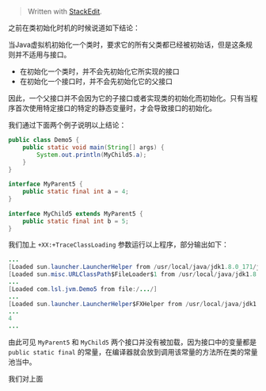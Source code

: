 


> Written with [StackEdit](https://stackedit.io/).

之前在类初始化时机的时候说道如下结论：

当Java虚拟机初始化一个类时，要求它的所有父类都已经被初始话，但是这条规则并不适用与接口。
- 在初始化一个类时，并不会先初始化它所实现的接口
- 在初始化一个接口时，并不会先初始化它的父接口

因此，一个父接口并不会因为它的子接口或者实现类的初始化而初始化。只有当程序首次使用特定接口的特定的静态变量时，才会导致接口的初始化。

我们通过下面两个例子说明以上结论：

```java
public class Demo5 {  
    public static void main(String[] args) {  
        System.out.println(MyChild5.a);  
    }  
}  
  
interface MyParent5 {  
    public static final int a = 4;  
}  
  
interface MyChild5 extends MyParent5 {  
    public static final int b = 5;  
}
```

我们加上 `+XX:+TraceClassLoading` 参数运行以上程序，部分输出如下：

```java
...
[Loaded sun.launcher.LauncherHelper from /usr/local/java/jdk1.8.0_171/jre/lib/rt.jar]
[Loaded sun.misc.URLClassPath$FileLoader$1 from /usr/local/java/jdk1.8.0_171/jre/lib/rt.jar]
...
[Loaded com.lsl.jvm.Demo5 from file:/.../]
...
[Loaded sun.launcher.LauncherHelper$FXHelper from /usr/local/java/jdk1.8.0_171/jre/lib/rt.jar]
...
4
...
```

由此可见 `MyParent5` 和 `MyChild5` 两个接口并没有被加载，因为接口中的变量都是 `public static final` 的常量，在编译器就会放到调用该常量的方法所在类的常量池当中。

我们对上面



<!--stackedit_data:
eyJoaXN0b3J5IjpbMjYzODgxNzYzLDczODM3NjA1MCw3MzA5OT
gxMTZdfQ==
-->